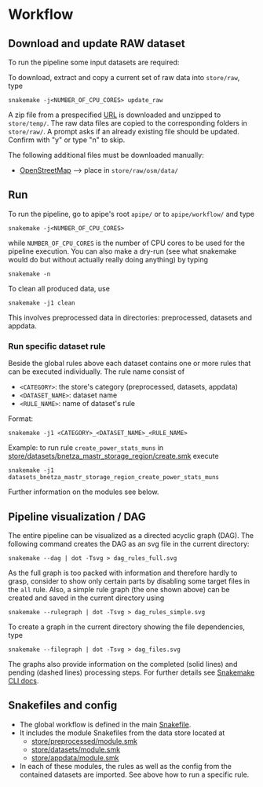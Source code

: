 # Workflow

## Download and update RAW dataset

To run the pipeline some input datasets are required:

To download, extract and copy a current set of raw data into `store/raw`, type

    snakemake -j<NUMBER_OF_CPU_CORES> update_raw

A zip file from a prespecified
[URL](https://wolke.rl-institut.de/s/aN2ccptGtFsFiDs/download)
is downloaded and unzipped to `store/temp/`. The raw data files are copied to
the corresponding folders in `store/raw/`.
A prompt asks if an already existing file should be updated. Confirm with "y"
or type "n" to skip.

The following additional files must be downloaded manually:

- [OpenStreetMap](https://download.geofabrik.de/europe/germany-230101.osm.pbf)
  --> place in `store/raw/osm/data/`

## Run

To run the pipeline, go to apipe's root `apipe/` or to
`apipe/workflow/` and type

    snakemake -j<NUMBER_OF_CPU_CORES>

while `NUMBER_OF_CPU_CORES` is the number of CPU cores to be used for the
pipeline execution.  You can also make a dry-run (see what snakemake would do
but without actually really doing anything) by typing

    snakemake -n

To clean all produced data, use

    snakemake -j1 clean

This involves preprocessed data in directories: preprocessed, datasets and
appdata.

### Run specific dataset rule

Beside the global rules above each dataset contains one or more rules that can
be executed individually. The rule name consist of

- `<CATEGORY>`: the store's category (preprocessed, datasets, appdata)
- `<DATASET_NAME>`: dataset name
- `<RULE_NAME>`: name of dataset's rule

Format:

    snakemake -j1 <CATEGORY>_<DATASET_NAME>_<RULE_NAME>

Example: to run rule `create_power_stats_muns` in
[store/datasets/bnetza_mastr_storage_region/create.smk](../store/datasets/bnetza_mastr_storage_region/create.smk)
execute

    snakemake -j1 datasets_bnetza_mastr_storage_region_create_power_stats_muns

Further information on the modules see below.

## Pipeline visualization / DAG

The entire pipeline can be visualized as a directed acyclic graph (DAG).
The following command creates the DAG as an svg file in the current directory:

    snakemake --dag | dot -Tsvg > dag_rules_full.svg

As the full graph is too packed with information and therefore hardly to grasp,
consider to show only certain parts by disabling some target files in the `all`
rule. Also, a simple rule graph (the one shown above) can be created and saved
in the current directory using

    snakemake --rulegraph | dot -Tsvg > dag_rules_simple.svg

To create a graph in the current directory showing the file dependencies, type

    snakemake --filegraph | dot -Tsvg > dag_files.svg

The graphs also provide information on the completed (solid lines) and pending
(dashed lines) processing steps. For further details see
[Snakemake CLI docs](https://snakemake.readthedocs.io/en/stable/executing/cli.html).

## Snakefiles and config

- The global workflow is defined in the main
  [Snakefile](../workflow/Snakefile).
- It includes the module Snakefiles from the data store located at
  - [store/preprocessed/module.smk](../store/preprocessed/module.smk)
  - [store/datasets/module.smk](../store/datasets/module.smk)
  - [store/appdata/module.smk](../store/appdata/module.smk)
- In each of these modules, the rules as well as the config from the contained
  datasets are imported. See above how to run a specific rule.
